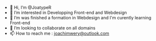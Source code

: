 - 👋 Hi, I’m @JoatypeR
- 👀 I’m interested in Developping Front-end and Webdesign
- 🌱 I’m was finished a formation in Webdesign and I'm curently learning Front-end
- 💞️ I’m looking to collaborate on all domains 
- 📫 How to reach me : joachimwery@outlook.com

<!---
JoatypeR/JoatypeR is a ✨ special ✨ repository because its `README.md` (this file) appears on your GitHub profile.
You can click the Preview link to take a look at your changes.
--->
